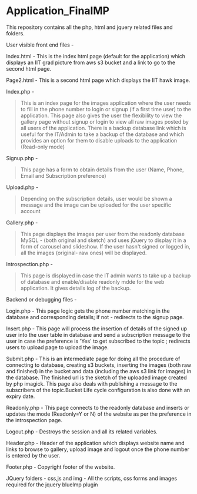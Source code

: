 # Application_FinalMP

This repository contains all the php, html and jquery related files and folders.

User visible front end files -

Index.html - This is the index html page (default for the application) which displays an IIT grad picture from aws s3 bucket and a link to go to the second html page.

Page2.html - This is a second html page which displays the IIT hawk image.

Index.php - 
> This is an index page for the images application where the user needs to fill in the phone number to login or signup (if a first time user) to the application. 
> This page also gives the user the flexibility to view the gallery page without signup or login to view all raw images posted by all users of the application.
> There is a backup database link which is useful for the IT/Admin to take a backup of the database and which provides an option for them to disable uploads to the application (Read-only mode)

Signup.php - 
> This page has a form to obtain details from the user (Name, Phone, Email and Subscription preference)

Upload.php - 
> Depending on the subscription details, user would be shown a message and the image can be uploaded for the user specific account

Gallery.php - 
> This page displays the images per user from the readonly database MySQL - (both original and sketch) and uses jQuery to display it in a form of carousel and slideshow.
> If the user hasn't signed or logged in, all the images (original- raw ones) will be displayed.

Introspection.php -
> This page is displayed in case the IT admin wants to take up a backup of database and enable/disable readonly mdde for the web application. It gives details log of the backup.

Backend or debugging files -

Login.php - This page logic gets the phone number matching in the database and corresponding details; if not - redirects to the signup page.

Insert.php - This page will process the insertion of details of the signed up user into the user table in database and send a subscription message to the user in case the preference is 'Yes' to get subscribed to the topic ; redirects users to upload page to upload the image.

Submit.php - This is an intermediate page for doing all the procedure of connecting to database, creating s3 buckets, inserting the images (both raw and finished) in the bucket and data (including the aws s3 link for images) in the database. The finished url is the sketch of the uploaded image created by php imagick. This page also deals with publishing a message to the subscribers of the topic.Bucket Life cycle configuration is also done with an expiry date.

Readonly.php - This page connects to the readonly database and inserts or updates the mode (Readonly=Y or N) of the website as per the preference in the introspection page.

Logout.php - Destroys the session and all its related variables.

Header.php - Header of the application which displays website name and links to browse to gallery, upload image and logout once the phone number is entered by the user.

Footer.php - Copyright footer of the website.

JQuery folders - css,js and img - All the scripts, css forms and images required for the jquery blueImp plugin
